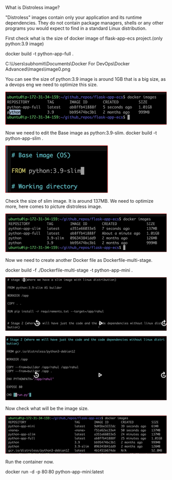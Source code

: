What is Distroless image?


"Distroless" images contain only your application and its runtime dependencies. They do not contain package managers, shells or any other programs you would expect to find in a standard Linux distribution.



First check what is the size of docker image of flask-app-ecs project.(only python:3.9 image)

docker build -t python-app-full .

C:\Users\subhomit\Documents\Docker For DevOps\Docker Advanced\Images\image0.png


You can see the size of python:3.9 image is around 1GB that is a big size, as a devops eng we need to optimize this size.


![alt text](image.png)


Now we need to edit the Base image as python:3.9-slim.
docker build -t python-app-slim .

![alt text](image-1.png)


Check the size of slim image. It is around 137MB. We need to optimize more, here comes to picture distroless image.

![alt text](image-2.png)


Now we need to create another Docker file as Dockerfile-multi-stage.

docker build -f ./Dockerfile-multi-stage -t python-app-mini .



![alt text](image-3.png)

![alt text](image-4.png)


Now check what will be the image size.

![alt text](image-5.png)


Run the container now.

docker run -d -p 80:80 python-app-mini:latest





